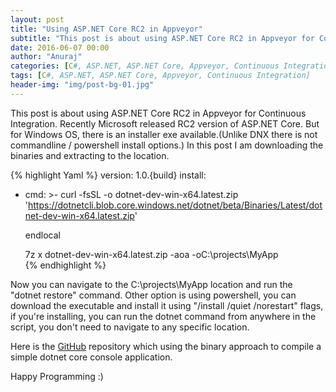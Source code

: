 ```yaml
---
layout: post
title: "Using ASP.NET Core RC2 in Appveyor"
subtitle: "This post is about using ASP.NET Core RC2 in Appveyor for Continuous Integration. Appveyor is a hosted, distributed continuous integration service used to build and test projects hosted at GitHub on a Microsoft Windows virtual machine. Appveyor is configured using a Web UI, or by adding a file named appveyor.yml, which is a YAML format text file, to the root directory of the code repository"
date: 2016-06-07 00:00
author: "Anuraj"
categories: [C#, ASP.NET, ASP.NET Core, Appveyor, Continuous Integration]
tags: [C#, ASP.NET, ASP.NET Core, Appveyor, Continuous Integration]
header-img: "img/post-bg-01.jpg"
---
```

This post is about using ASP.NET Core RC2 in Appveyor for Continuous Integration. Recently Microsoft released RC2 version of ASP.NET Core. But for Windows OS, there is an installer exe available.(Unlike DNX there is not commandline / powershell install options.) In this post I am downloading the binaries and extracting to the location.

{% highlight Yaml %}
version: 1.0.{build}
install:
- cmd: >-
    curl -fsSL -o dotnet-dev-win-x64.latest.zip 'https://dotnetcli.blob.core.windows.net/dotnet/beta/Binaries/Latest/dotnet-dev-win-x64.latest.zip'
    
    endlocal
    
    7z x dotnet-dev-win-x64.latest.zip -aoa -oC:\projects\MyApp\
{% endhighlight %}

Now you can navigate to the C:\projects\MyApp location and run the "dotnet restore" command. Other option is using powershell, you can download the executable and install it using "/install /quiet /norestart" flags, if you're installing, you can run the dotnet command from anywhere in the script, you don't need to navigate to any specific location.

Here is the [GitHub](https://github.com/anuraj/dotnetcliciexample) repository which using the binary approach to compile a simple dotnet core console application.

Happy Programming :)
